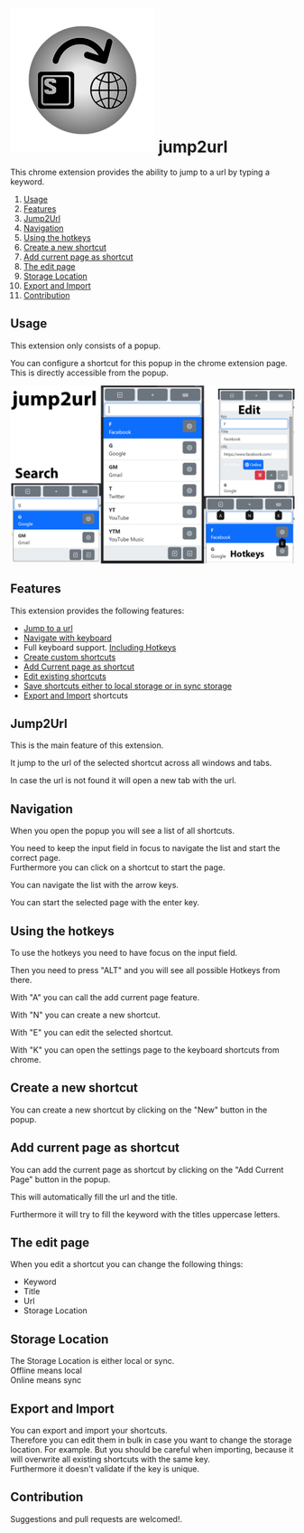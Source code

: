 # ![logo](./documentation/icon.svg) jump2url

This chrome extension provides the ability to jump to a url by typing a keyword.

1. [Usage](#usage)
2. [Features](#features)
3. [Jump2Url](#jump2url)
4. [Navigation](#navigation)
5. [Using the hotkeys](#using-the-hotkeys)
6. [Create a new shortcut](#create-a-new-shortcut)
7. [Add current page as shortcut](#add-current-page-as-shortcut)
8. [The edit page](#the-edit-page)
9. [Storage Location](#storage-location)
10. [Export and Import](#export-and-import)
11. [Contribution](#contribution)

## Usage

This extension only consists of a popup.

You can configure a shortcut for this popup in the chrome extension page.  
This is directly accessible from the popup.

![popup](./documentation/Overview.jpg)

## Features

This extension provides the following features:

<!-- no toc -->
- [Jump to a url](#jump2url)
- [Navigate with keyboard](#navigation)
- Full keyboard support. [Including Hotkeys](#using-the-hotkeys)
- [Create custom shortcuts](#create-a-new-shortcut)
- [Add Current page as shortcut](#add-current-page-as-shortcut)
- [Edit existing shortcuts](#the-edit-page)
- [Save shortcuts either to local storage or in sync storage](#storage-location)
- [Export and Import](#export-and-import) shortcuts

## Jump2Url

This is the main feature of this extension.

It jump to the url of the selected shortcut across all windows and tabs.

In case the url is not found it will open a new tab with the url.

## Navigation

When you open the popup you will see a list of all shortcuts.

You need to keep the input field in focus to navigate the list and start the correct page.  
Furthermore you can click on a shortcut to start the page.

You can navigate the list with the arrow keys.

You can start the selected page with the enter key.

## Using the hotkeys

To use the hotkeys you need to have focus on the input field.

Then you need to press "ALT" and you will see all possible Hotkeys from there.

With "A" you can call the add current page feature.

With "N" you can create a new shortcut.

With "E" you can edit the selected shortcut.

With "K" you can open the settings page to the keyboard shortcuts from chrome.

## Create a new shortcut

You can create a new shortcut by clicking on the "New" button in the popup.

## Add current page as shortcut

You can add the current page as shortcut by clicking on the "Add Current Page" button in the popup.

This will automatically fill the url and the title.

Furthermore it will try to fill the keyword with the titles uppercase letters.

## The edit page

When you edit a shortcut you can change the following things:

- Keyword
- Title
- Url
- Storage Location

## Storage Location

The Storage Location is either local or sync.  
Offline means local  
Online means sync

## Export and Import

You can export and import your shortcuts.  
Therefore you can edit them in bulk in case you want to change the storage location. For example.
But you should be careful when importing, because it will overwrite all existing shortcuts with the same key.  
Furthermore it doesn't validate if the key is unique.

## Contribution

Suggestions and pull requests are welcomed!.
